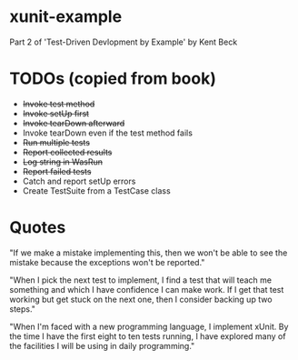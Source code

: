 # xunit-example
Part 2 of 'Test-Driven Devlopment by Example' by Kent Beck

# TODOs (copied from book)
- ~~Invoke test method~~
- ~~Invoke setUp first~~
- ~~Invoke tearDown afterward~~
- Invoke tearDown even if the test method fails
- ~~Run multiple tests~~
- ~~Report collected results~~
- ~~Log string in WasRun~~
- ~~Report failed tests~~
- Catch and report setUp errors
- Create TestSuite from a TestCase class

# Quotes

"If we make a mistake implementing this, then we won't be able to see the mistake because the exceptions won't be reported."

"When I pick the next test to implement, I find a test that will teach me something and which I have confidence I can make work. If I get that test working but get stuck on the next one, then I consider backing up two steps."

"When I'm faced with a new programming language, I implement xUnit. By the time I have the first eight to ten tests running, I have explored many of the facilities I will be using in daily programming."